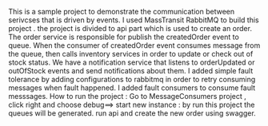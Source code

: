 This is a sample project to demonstrate the communication between serivcses that is driven by events. I used MassTransit RabbitMQ to build this project . 
the project is divided to api part which is used to create an order.  
The order service is responsible for publish the createdOrder event to queue.
When the consumer of createdOrder event consumes message from the queue, then calls inventory services in order to update or check out of stock status.
We have a notification service that listens to orderUpdated or outOfStock events and send  notifications about them.
I added simple fault tolerance by adding configurations to rabbitmq in order to retry consuming messages when fault happened.
I added fault consumers to consume fault messsages. 
How to run the project :
Go to MessageConsumers project , click right and choose debug==> start new instance : by run this project the queues will be generated.
run api and create the new order using swagger.
